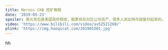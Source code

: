 ```yaml
---
title: Nervos CKB 挖矿教程
date: '2019-05-23'
spoiler: 美元背后是美国政府税收，股票背后对应公司资产，很多人说比特币就是炒起来的，背后就是空气，那么比特币背后的价值是什么呢？的确不同的人认识比特币是有不同的角度的，Peter 这里给出自己的答案。比特币是一个网络，比特币的价值要从网络的分散度上来衡量，另外一个重要的维度是，区别于传统的 IT 网络，比特币不仅仅是信息之网，更是价值之网和共识之网。
video: 'https://www.bilibili.com/video/av52521260/'
plink: 'https://img.haoqicat.com/201901501.jpg'
---
```


hh
